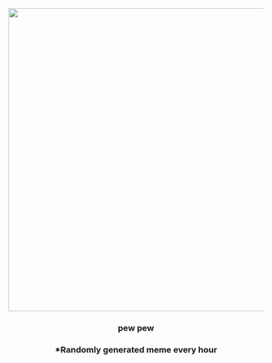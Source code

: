 <p align="center">
        <img src="https://i.redd.it/38wyaou480q81.jpg" width="600" height="600">
        </p>
        <h3 align="center">pew pew</h3>
        <h3 align="center">*Randomly generated meme every hour</h3>
    